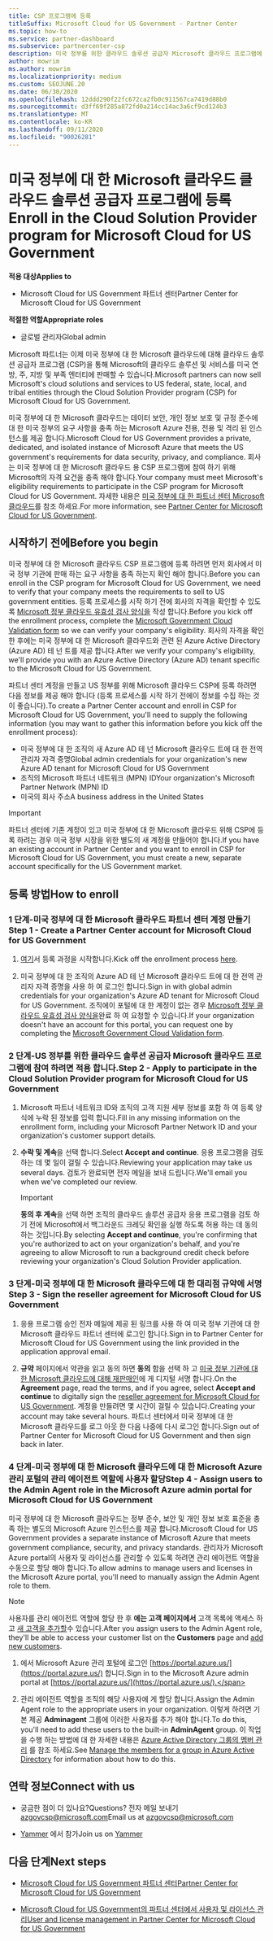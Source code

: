 ```yaml
---
title: CSP 프로그램에 등록
titleSuffix: Microsoft Cloud for US Government - Partner Center
ms.topic: how-to
ms.service: partner-dashboard
ms.subservice: partnercenter-csp
description: 미국 정부를 위한 클라우드 솔루션 공급자 Microsoft 클라우드 프로그램에 등록 하려는 파트너를 위한 CSP 프로그램 요구 사항에 대해 알아봅니다.
author: mowrim
ms.author: mowrim
ms.localizationpriority: medium
ms.custom: SEOJUNE.20
ms.date: 06/30/2020
ms.openlocfilehash: 12ddd290f22fc672ca2fb0c911567ca7419d88b0
ms.sourcegitcommit: d3ff69f285a872fd0a214cc14ac3a6cf9cd124b3
ms.translationtype: MT
ms.contentlocale: ko-KR
ms.lasthandoff: 09/11/2020
ms.locfileid: "90026281"
---
```

# <a name="enroll-in-the-cloud-solution-provider-program-for-microsoft-cloud-for-us-government"></a><span data-ttu-id="636c1-103">미국 정부에 대 한 Microsoft 클라우드 클라우드 솔루션 공급자 프로그램에 등록</span><span class="sxs-lookup"><span data-stu-id="636c1-103">Enroll in the Cloud Solution Provider program for Microsoft Cloud for US Government</span></span>

<span data-ttu-id="636c1-104">**적용 대상**</span><span class="sxs-lookup"><span data-stu-id="636c1-104">**Applies to**</span></span>

- <span data-ttu-id="636c1-105">Microsoft Cloud for US Government 파트너 센터</span><span class="sxs-lookup"><span data-stu-id="636c1-105">Partner Center for Microsoft Cloud for US Government</span></span>

<span data-ttu-id="636c1-106">**적절한 역할**</span><span class="sxs-lookup"><span data-stu-id="636c1-106">**Appropriate roles**</span></span>

- <span data-ttu-id="636c1-107">글로벌 관리자</span><span class="sxs-lookup"><span data-stu-id="636c1-107">Global admin</span></span>

<span data-ttu-id="636c1-108">Microsoft 파트너는 이제 미국 정부에 대 한 Microsoft 클라우드에 대해 클라우드 솔루션 공급자 프로그램 (CSP)을 통해 Microsoft의 클라우드 솔루션 및 서비스를 미국 연방, 주, 지방 및 부족 엔터티에 판매할 수 있습니다.</span><span class="sxs-lookup"><span data-stu-id="636c1-108">Microsoft partners can now sell Microsoft's cloud solutions and services to US federal, state, local, and tribal entities through the Cloud Solution Provider program (CSP) for Microsoft Cloud for US Government.</span></span>

<span data-ttu-id="636c1-109">미국 정부에 대 한 Microsoft 클라우드는 데이터 보안, 개인 정보 보호 및 규정 준수에 대 한 미국 정부의 요구 사항을 충족 하는 Microsoft Azure 전용, 전용 및 격리 된 인스턴스를 제공 합니다.</span><span class="sxs-lookup"><span data-stu-id="636c1-109">Microsoft Cloud for US Government provides a private, dedicated, and isolated instance of Microsoft Azure that meets the US government's requirements for data security, privacy, and compliance.</span></span> <span data-ttu-id="636c1-110">회사는 미국 정부에 대 한 Microsoft 클라우드 용 CSP 프로그램에 참여 하기 위해 Microsoft의 자격 요건을 충족 해야 합니다.</span><span class="sxs-lookup"><span data-stu-id="636c1-110">Your company must meet Microsoft's eligibility requirements to participate in the CSP program for Microsoft Cloud for US Government.</span></span> <span data-ttu-id="636c1-111">자세한 내용은 [미국 정부에 대 한 파트너 센터 Microsoft 클라우드](partner-center-for-microsoft-us-govt-cloud.md)를 참조 하세요.</span><span class="sxs-lookup"><span data-stu-id="636c1-111">For more information, see [Partner Center for Microsoft Cloud for US Government](partner-center-for-microsoft-us-govt-cloud.md).</span></span>

## <a name="before-you-begin"></a><span data-ttu-id="636c1-112">시작하기 전에</span><span class="sxs-lookup"><span data-stu-id="636c1-112">Before you begin</span></span>

<span data-ttu-id="636c1-113">미국 정부에 대 한 Microsoft 클라우드 CSP 프로그램에 등록 하려면 먼저 회사에서 미국 정부 기관에 판매 하는 요구 사항을 충족 하는지 확인 해야 합니다.</span><span class="sxs-lookup"><span data-stu-id="636c1-113">Before you can enroll in the CSP program for Microsoft Cloud for US Government, we need to verify that your company meets the requirements to sell to US government entities.</span></span> <span data-ttu-id="636c1-114">등록 프로세스를 시작 하기 전에 회사의 자격을 확인할 수 있도록 [Microsoft 정부 클라우드 유효성 검사 양식을](https://azuregov.microsoft.com/csp) 작성 합니다.</span><span class="sxs-lookup"><span data-stu-id="636c1-114">Before you kick off the enrollment process, complete the [Microsoft Government Cloud Validation form](https://azuregov.microsoft.com/csp) so we can verify your company's eligibility.</span></span> <span data-ttu-id="636c1-115">회사의 자격을 확인 한 후에는 미국 정부에 대 한 Microsoft 클라우드와 관련 된 Azure Active Directory (Azure AD) 테 넌 트를 제공 합니다.</span><span class="sxs-lookup"><span data-stu-id="636c1-115">After we verify your company's eligibility, we'll provide you with an Azure Active Directory (Azure AD) tenant specific to the Microsoft Cloud for US Government.</span></span>  

<span data-ttu-id="636c1-116">파트너 센터 계정을 만들고 US 정부를 위해 Microsoft 클라우드 CSP에 등록 하려면 다음 정보를 제공 해야 합니다 (등록 프로세스를 시작 하기 전에이 정보를 수집 하는 것이 좋습니다).</span><span class="sxs-lookup"><span data-stu-id="636c1-116">To create a Partner Center account and enroll in CSP for Microsoft Cloud for US Government, you'll need to supply the following information (you may want to gather this information before you kick off the enrollment process):</span></span>

- <span data-ttu-id="636c1-117">미국 정부에 대 한 조직의 새 Azure AD 테 넌 Microsoft 클라우드 트에 대 한 전역 관리자 자격 증명</span><span class="sxs-lookup"><span data-stu-id="636c1-117">Global admin credentials for your organization's new Azure AD tenant for Microsoft Cloud for US Government</span></span>
- <span data-ttu-id="636c1-118">조직의 Microsoft 파트너 네트워크 (MPN) ID</span><span class="sxs-lookup"><span data-stu-id="636c1-118">Your organization's Microsoft Partner Network (MPN) ID</span></span>
- <span data-ttu-id="636c1-119">미국의 회사 주소</span><span class="sxs-lookup"><span data-stu-id="636c1-119">A business address in the United States</span></span>

> [!IMPORTANT]  
> <span data-ttu-id="636c1-120">파트너 센터에 기존 계정이 있고 미국 정부에 대 한 Microsoft 클라우드 위해 CSP에 등록 하려는 경우 미국 정부 시장을 위한 별도의 새 계정을 만들어야 합니다.</span><span class="sxs-lookup"><span data-stu-id="636c1-120">If you have an existing account in Partner Center and you want to enroll in CSP for Microsoft Cloud for US Government, you must create a new, separate account specifically for the US Government market.</span></span>

## <a name="how-to-enroll"></a><span data-ttu-id="636c1-121">등록 방법</span><span class="sxs-lookup"><span data-stu-id="636c1-121">How to enroll</span></span>

### <a name="step-1---create-a-partner-center-account-for-microsoft-cloud-for-us-government"></a><span data-ttu-id="636c1-122">1 단계-미국 정부에 대 한 Microsoft 클라우드 파트너 센터 계정 만들기</span><span class="sxs-lookup"><span data-stu-id="636c1-122">Step 1 - Create a Partner Center account for Microsoft Cloud for US Government</span></span>

1. <span data-ttu-id="636c1-123">[여기](https://partnercenter.microsoft.com/register/resellerusgjoinnow)서 등록 과정을 시작합니다.</span><span class="sxs-lookup"><span data-stu-id="636c1-123">Kick off the enrollment process [here](https://partnercenter.microsoft.com/register/resellerusgjoinnow).</span></span>

2. <span data-ttu-id="636c1-124">미국 정부에 대 한 조직의 Azure AD 테 넌 Microsoft 클라우드 트에 대 한 전역 관리자 자격 증명을 사용 하 여 로그인 합니다.</span><span class="sxs-lookup"><span data-stu-id="636c1-124">Sign in with global admin credentials for your organization's Azure AD tenant for Microsoft Cloud for US Government.</span></span> <span data-ttu-id="636c1-125">조직에이 포털에 대 한 계정이 없는 경우 [Microsoft 정부 클라우드 유효성 검사 양식을](https://azuregov.microsoft.com/csp)완료 하 여 요청할 수 있습니다.</span><span class="sxs-lookup"><span data-stu-id="636c1-125">If your organization doesn't have an account for this portal, you can request one by completing the [Microsoft Government Cloud Validation form](https://azuregov.microsoft.com/csp).</span></span>

### <a name="step-2---apply-to-participate-in-the-cloud-solution-provider-program-for-microsoft-cloud-for-us-government"></a><span data-ttu-id="636c1-126">2 단계-US 정부를 위한 클라우드 솔루션 공급자 Microsoft 클라우드 프로그램에 참여 하려면 적용 합니다.</span><span class="sxs-lookup"><span data-stu-id="636c1-126">Step 2 - Apply to participate in the Cloud Solution Provider program for Microsoft Cloud for US Government</span></span>

1. <span data-ttu-id="636c1-127">Microsoft 파트너 네트워크 ID와 조직의 고객 지원 세부 정보를 포함 하 여 등록 양식에 누락 된 정보를 입력 합니다.</span><span class="sxs-lookup"><span data-stu-id="636c1-127">Fill in any missing information on the enrollment form, including your Microsoft Partner Network ID and your organization's customer support details.</span></span>

2. <span data-ttu-id="636c1-128">**수락 및 계속**을 선택 합니다.</span><span class="sxs-lookup"><span data-stu-id="636c1-128">Select **Accept and continue**.</span></span> <span data-ttu-id="636c1-129">응용 프로그램을 검토 하는 데 몇 일이 걸릴 수 있습니다.</span><span class="sxs-lookup"><span data-stu-id="636c1-129">Reviewing your application may take us several days.</span></span> <span data-ttu-id="636c1-130">검토가 완료되면 전자 메일을 보내 드립니다.</span><span class="sxs-lookup"><span data-stu-id="636c1-130">We'll email you when we've completed our review.</span></span>

   > [!IMPORTANT]
   > <span data-ttu-id="636c1-131">**동의 후 계속**을 선택 하면 조직의 클라우드 솔루션 공급자 응용 프로그램을 검토 하기 전에 Microsoft에서 백그라운드 크레딧 확인을 실행 하도록 허용 하는 데 동의 하는 것입니다.</span><span class="sxs-lookup"><span data-stu-id="636c1-131">By selecting **Accept and continue**, you're confirming that you're authorized to act on your organization's behalf, and you're agreeing to allow Microsoft to run a background credit check before reviewing your organization's Cloud Solution Provider application.</span></span>

### <a name="step-3---sign-the-reseller-agreement-for-microsoft-cloud-for-us-government"></a><span data-ttu-id="636c1-132">3 단계-미국 정부에 대 한 Microsoft 클라우드에 대 한 대리점 규약에 서명</span><span class="sxs-lookup"><span data-stu-id="636c1-132">Step 3 - Sign the reseller agreement for Microsoft Cloud for US Government</span></span>

1. <span data-ttu-id="636c1-133">응용 프로그램 승인 전자 메일에 제공 된 링크를 사용 하 여 미국 정부 기관에 대 한 Microsoft 클라우드 파트너 센터에 로그인 합니다.</span><span class="sxs-lookup"><span data-stu-id="636c1-133">Sign in to Partner Center for Microsoft Cloud for US Government using the link provided in the application approval email.</span></span>

2. <span data-ttu-id="636c1-134">**규약** 페이지에서 약관을 읽고 동의 하면 **동의** 함을 선택 하 고 [미국 정부 기관에 대 한 Microsoft 클라우드에 대해 재판매인](https://go.microsoft.com/fwlink/p/?linkid=843364)에 게 디지털 서명 합니다.</span><span class="sxs-lookup"><span data-stu-id="636c1-134">On the **Agreement** page, read the terms, and if you agree, select **Accept and continue** to digitally sign the [reseller agreement for Microsoft Cloud for US Government](https://go.microsoft.com/fwlink/p/?linkid=843364).</span></span> <span data-ttu-id="636c1-135">계정을 만들려면 몇 시간이 걸릴 수 있습니다.</span><span class="sxs-lookup"><span data-stu-id="636c1-135">Creating your account may take several hours.</span></span> <span data-ttu-id="636c1-136">파트너 센터에서 미국 정부에 대 한 Microsoft 클라우드를 로그 아웃 한 다음 나중에 다시 로그인 합니다.</span><span class="sxs-lookup"><span data-stu-id="636c1-136">Sign out of Partner Center for Microsoft Cloud for US Government and then sign back in later.</span></span>

### <a name="step-4---assign-users-to-the-admin-agent-role-in-the-microsoft-azure-admin-portal-for-microsoft-cloud-for-us-government"></a><span data-ttu-id="636c1-137">4 단계-미국 정부에 대 한 Microsoft 클라우드에 대 한 Microsoft Azure 관리 포털의 관리 에이전트 역할에 사용자 할당</span><span class="sxs-lookup"><span data-stu-id="636c1-137">Step 4 - Assign users to the Admin Agent role in the Microsoft Azure admin portal for Microsoft Cloud for US Government</span></span>

<span data-ttu-id="636c1-138">미국 정부에 대 한 Microsoft 클라우드는 정부 준수, 보안 및 개인 정보 보호 표준을 충족 하는 별도의 Microsoft Azure 인스턴스를 제공 합니다.</span><span class="sxs-lookup"><span data-stu-id="636c1-138">Microsoft Cloud for US Government provides a separate instance of Microsoft Azure that meets government compliance, security, and privacy standards.</span></span> <span data-ttu-id="636c1-139">관리자가 Microsoft Azure portal의 사용자 및 라이선스를 관리할 수 있도록 하려면 관리 에이전트 역할을 수동으로 할당 해야 합니다.</span><span class="sxs-lookup"><span data-stu-id="636c1-139">To allow admins to manage users and licenses in the Microsoft Azure portal, you'll need to manually assign the Admin Agent role to them.</span></span>

> [!NOTE]
> <span data-ttu-id="636c1-140">사용자를 관리 에이전트 역할에 할당 한 후 **에는 고객 페이지에서** 고객 목록에 액세스 하 고 [새 고객을 추가할](add-a-new-customer.md)수 있습니다.</span><span class="sxs-lookup"><span data-stu-id="636c1-140">After you assign users to the Admin Agent role, they'll be able to access your customer list on the **Customers** page and [add new customers](add-a-new-customer.md).</span></span>

1. <span data-ttu-id="636c1-141">에서 Microsoft Azure 관리 포털에 로그인 [https://portal.azure.us/](https://portal.azure.us/) 합니다.</span><span class="sxs-lookup"><span data-stu-id="636c1-141">Sign in to the Microsoft Azure admin portal at [https://portal.azure.us/](https://portal.azure.us/).</span></span>

2. <span data-ttu-id="636c1-142">관리 에이전트 역할을 조직의 해당 사용자에 게 할당 합니다.</span><span class="sxs-lookup"><span data-stu-id="636c1-142">Assign the Admin Agent role to the appropriate users in your organization.</span></span> <span data-ttu-id="636c1-143">이렇게 하려면 기본 제공 **Adminagent** 그룹에 이러한 사용자를 추가 해야 합니다.</span><span class="sxs-lookup"><span data-stu-id="636c1-143">To do this, you'll need to add these users to the built-in **AdminAgent** group.</span></span> <span data-ttu-id="636c1-144">이 작업을 수행 하는 방법에 대 한 자세한 내용은 [Azure Active Directory 그룹의 멤버 관리](https://docs.microsoft.com/azure/active-directory/active-directory-groups-members-azure-portal) 를 참조 하세요.</span><span class="sxs-lookup"><span data-stu-id="636c1-144">See [Manage the members for a group in Azure Active Directory](https://docs.microsoft.com/azure/active-directory/active-directory-groups-members-azure-portal) for information about how to do this.</span></span>

## <a name="connect-with-us"></a><span data-ttu-id="636c1-145">연락 정보</span><span class="sxs-lookup"><span data-stu-id="636c1-145">Connect with us</span></span>

- <span data-ttu-id="636c1-146">궁금한 점이 더 있나요?</span><span class="sxs-lookup"><span data-stu-id="636c1-146">Questions?</span></span> <span data-ttu-id="636c1-147">전자 메일 보내기 azgovcsp@microsoft.com</span><span class="sxs-lookup"><span data-stu-id="636c1-147">Email us at azgovcsp@microsoft.com</span></span>

- <span data-ttu-id="636c1-148">[Yammer](https://www.yammer.com/cloudpartnercommunity/#/threads/inGroup?type=in_group&feedId=11509777) 에서 참가</span><span class="sxs-lookup"><span data-stu-id="636c1-148">Join us on [Yammer](https://www.yammer.com/cloudpartnercommunity/#/threads/inGroup?type=in_group&feedId=11509777)</span></span>

## <a name="next-steps"></a><span data-ttu-id="636c1-149">다음 단계</span><span class="sxs-lookup"><span data-stu-id="636c1-149">Next steps</span></span>

- [<span data-ttu-id="636c1-150">Microsoft Cloud for US Government 파트너 센터</span><span class="sxs-lookup"><span data-stu-id="636c1-150">Partner Center for Microsoft Cloud for US Government</span></span>](partner-center-for-microsoft-us-govt-cloud.md)

- [<span data-ttu-id="636c1-151">Microsoft Cloud for US Government의 파트너 센터에서 사용자 및 라이선스 관리</span><span class="sxs-lookup"><span data-stu-id="636c1-151">User and license management in Partner Center for Microsoft Cloud for US Government</span></span>](user-management-in-partner-center-for-microsoft-us-govt-cloud.md)

